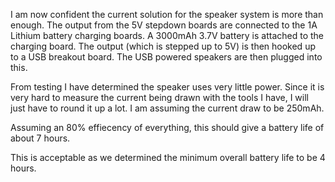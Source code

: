 I am now confident the current solution for the speaker system is more than enough. The output from the 5V stepdown boards are connected to the 1A Lithium battery charging boards. A 3000mAh 3.7V battery is attached to the charging board. The output (which is stepped up to 5V) is then hooked up to a USB breakout board. The USB powered speakers are then plugged into this.

From testing I have determined the speaker uses very little power. Since it is very hard to measure the current being drawn with the tools I have, I will just have to round it up a lot. I am assuming the current draw to be 250mAh. 

Assuming an 80% effiecency of everything, this should give a battery life of about 7 hours.

This is acceptable as we determined the minimum overall battery life to be 4 hours.
